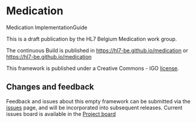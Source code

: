 # Medication

Medication ImplementationGuide

This is a draft publication by the HL7 Belgium Medication work group. 

The continuous Build is published in https://hl7-be.github.io/medication or https://hl7-be.github.io/medication



This framework is published under a Creative Commons - IGO [license](LICENSE.md).

## Changes and feedback

Feedback and issues about this empty framework can be submitted via the [issues](issues) page, and will be incorporated into subsequent releases.
Current issues board is available in the [Project board](https://github.com/hl7-be/medication/projects/1)

 
